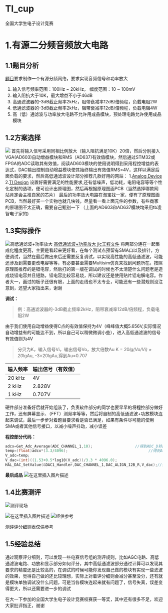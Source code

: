 # TI_cup
全国大学生电子设计竞赛
# 1.有源二分频音频放大电路
## 1.1题目分析
[题目](https://github.com/LiZi510524/TI_cup/blob/main/1.%E6%9C%89%E6%BA%90%E4%BA%8C%E5%88%86%E9%A2%91%E9%9F%B3%E9%A2%91%E6%94%BE%E5%A4%A7%E7%94%B5%E8%B7%AF/B%E9%A2%98-%E6%9C%89%E6%BA%90%E4%BA%8C%E5%88%86%E9%A2%91%E9%9F%B3%E9%A2%91%E6%94%BE%E5%A4%A7%E7%94%B5%E8%B7%AF.pdf)要求制作一个有源分频网络，要求实现音频信号和功率放大

 1. 输入信号频率范围：100Hz ~ 20kHz， 幅度范围：10 ~ 100mV
 2. 输入阻抗大于10K，最大增益不小于46dB
 3. 高通滤波器的-3dB截止频率2kHz，阻带衰减率12dB/倍频程，负载电阻2W
 4. 低通滤波器的-3dB截止频率2kHz，阻带衰减率12dB/倍频程，负载电阻4W
 5. 高（低）通滤波与功率放大电路不允许用成品模块，预处理电路允许使用成品模块
## 1.2方案选择
![](https://github.com/LiZi510524/TI_cup/blob/main/1.%E6%9C%89%E6%BA%90%E4%BA%8C%E5%88%86%E9%A2%91%E9%9F%B3%E9%A2%91%E6%94%BE%E5%A4%A7%E7%94%B5%E8%B7%AF/%E8%AE%BE%E8%AE%A1%E6%80%9D%E8%B7%AF.jpg)
首先将输入信号采用同相比例放大（输入阻抗满足10K）20倍，然后分别接入VGA(AD603)自动增益模块和RMS（AD637)有效值模块，然后通过STM32或FPGA的ADC读取其有效值，阅读AD603模块的使用说明得到采用程控增益的表达式，DAC输出控制自动增益模块使其始终输出有效值RMS=4V，这样以满足后面负载的要求，然后高低通滤波设计部分推荐几款好用的网站：
 1.[Analog Device](https://tools.analog.com/cn/filterwizard/)
2.[TI Design](https://webench.ti.com/filter-design-tool/filter-response)
设置好需要满足的性能要求,还有低噪声，低功耗，电阻电容等等个性化定制的选项，便可设计出原理图，然后再根据原理图画PCB（当然选择哪款网站肯定会主推自家的芯片）
最后的功率放大电路在淘宝找一家，便有了原理图画PCB，当然最好买一个实物也就几块钱，尽量看一看上面元件的参数，有些商家的原理图不太正确，需要自己甄别一下
（上面的AD603和AD637模块均采用tb凌智电子家的)
## 1.3实际操作
![高低通滤波+功率放大](https://github.com/LiZi510524/TI_cup/blob/main/1.%E6%9C%89%E6%BA%90%E4%BA%8C%E5%88%86%E9%A2%91%E9%9F%B3%E9%A2%91%E6%94%BE%E5%A4%A7%E7%94%B5%E8%B7%AF/tmp9244.png)
[高低通滤波+功率放大  jic工程文件](https://github.com/LiZi510524/TI_cup/blob/main/1.%E6%9C%89%E6%BA%90%E4%BA%8C%E5%88%86%E9%A2%91%E9%9F%B3%E9%A2%91%E6%94%BE%E5%A4%A7%E7%94%B5%E8%B7%AF/tmp9244.png)
将两部分连在一起集成化程度更高，主要是看起来更好看，在每个测试点预留有SMA口以及排针，方便调试，当然在最后做出来后还需要反复调试，以实现高性能的高低通滤波，可能还涉及到需要更改电容等等，有必要甚至需要Multisim仿真来找到问题所在。按照原理图推荐的是钽电容，然后打的第一版在调试的时候也不太清楚什么问题老是造成烧钽电容并且短路，钽电容比较容易烧，所以建议还是使用贴片铝电解电容。作者大一，画过的板子还很有限，上面的走线也不太专业，可能还有一些潜规则没注意到，还望大家指出来，谢谢

**调试：**
> 例：高通滤波器的-3dB截止频率2kHz，阻带衰减率12dB/倍频程，负载电阻2W

由于我们使用自动增益使得C点的有效值保持为4V（峰峰值大概5.656V,实际情况自动增益有的可能达不到，所以自己可以稍微微调小些），进入高低通滤波的信号有效值则为4V
> 分贝为K，输入信号Vi，输出信号Vo，放大倍数Au
> K = 20*lg(Vo/Vi) = 20*lgAu, -3=20lgAu,得到Au=0.707

|输入频率  |输出信号（有效值） |  
|--|--|
|20 kHz  |4V  |
2  kHz |2.828V
1  kHz | 0.707V

硬件部分准备好后就开始组装了，负责软件部分的同学也要早早的将程控部分做好工作，还有屏幕显示、（FFT）测频率等等，然后将自制的高低通滤波+功放模块连起来调试，最后一步步对着题目要求看是否已满足，如果有条件尽可能的使用SMA或者其他信号接口，以减小噪声抖动，减小误差

**程控部分代码：**
```c
adcx=Get_Adc_Average(ADC_CHANNEL_1,10);                   //得到ADC_D转换值                       
temp=(float)adcx*(3.3/4096);			                        //得到ADC电压值
V_adc=temp;                    										             //赋值给V_adc          
V_dac=(int)((1.53+0.5*log10(V_adc))/3.3 * 4096.0);					        //通过函数拟合得到V_dac的值
HAL_DAC_SetValue(&DAC1_Handler,DAC_CHANNEL_1,DAC_ALIGN_12B_R,V_dac);//设置DAC输出值
```

**最后成品**
![在这里插入图片描述](https://github.com/LiZi510524/TI_cup/blob/main/1.%E6%9C%89%E6%BA%90%E4%BA%8C%E5%88%86%E9%A2%91%E9%9F%B3%E9%A2%91%E6%94%BE%E5%A4%A7%E7%94%B5%E8%B7%AF/IMG_20240716_104431.jpg)
## 1.4比赛测评
![测评现场](https://github.com/LiZi510524/TI_cup/blob/main/1.%E6%9C%89%E6%BA%90%E4%BA%8C%E5%88%86%E9%A2%91%E9%9F%B3%E9%A2%91%E6%94%BE%E5%A4%A7%E7%94%B5%E8%B7%AF/tmp8D09.png)

![在这里插入图片描述](https://github.com/LiZi510524/TI_cup/blob/main/1.%E6%9C%89%E6%BA%90%E4%BA%8C%E5%88%86%E9%A2%91%E9%9F%B3%E9%A2%91%E6%94%BE%E5%A4%A7%E7%94%B5%E8%B7%AF/tmp7923.png)
![经供参考](https://github.com/LiZi510524/TI_cup/blob/main/1.%E6%9C%89%E6%BA%90%E4%BA%8C%E5%88%86%E9%A2%91%E9%9F%B3%E9%A2%91%E6%94%BE%E5%A4%A7%E7%94%B5%E8%B7%AF/tmpE7F.png)

测评评分细则表仅供参考
## 1.5经验总结
通过观察评分细则，可以发现一些电赛信号组的测评规则，比如AGC电路、高低通滤波电路、功放和显示部分如何评分，其中高低通滤波部分通过计算可以发现其要求的精度还是比较高的，在调试的时候可能你发现自己做的模块有实现一些滤波的效果，觉得自己做的还比较理想，实际上对着评分细则会减分甚至没分，还有就是模块单独调试没什么问题，可是当各模块连起来就有问题了，信号失真，误差变得更大，所以还需要进一步的调试

在大一下参加的全国大学生电子设计竞赛校赛获一等奖，其中还有很多不足，欢迎大家批评指正，谢谢
